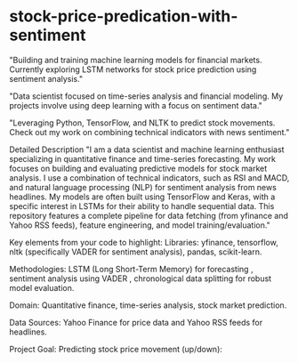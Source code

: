# stock-price-predication-with-sentiment
"Building and training machine learning models for financial markets. Currently exploring LSTM networks for stock price prediction using sentiment analysis."

"Data scientist focused on time-series analysis and financial modeling. My projects involve using deep learning with a focus on sentiment data."

"Leveraging Python, TensorFlow, and NLTK to predict stock movements. Check out my work on combining technical indicators with news sentiment."

Detailed Description
"I am a data scientist and machine learning enthusiast specializing in quantitative finance and time-series forecasting. My work focuses on building and evaluating predictive models for stock market analysis. I use a combination of technical indicators, such as RSI and MACD, and natural language processing (NLP) for sentiment analysis from news headlines. My models are often built using TensorFlow and Keras, with a specific interest in LSTMs for their ability to handle sequential data. This repository features a complete pipeline for data fetching (from yfinance and Yahoo RSS feeds), feature engineering, and model training/evaluation."

Key elements from your code to highlight:
Libraries: yfinance, tensorflow, nltk (specifically VADER for sentiment analysis), pandas, scikit-learn.


Methodologies: LSTM (Long Short-Term Memory) for forecasting , sentiment analysis using VADER , chronological data splitting for robust model evaluation.



Domain: Quantitative finance, time-series analysis, stock market prediction.


Data Sources: Yahoo Finance for price data and Yahoo RSS feeds for headlines.



Project Goal: Predicting stock price movement (up/down):
